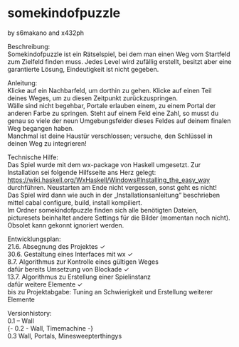 # somekindofpuzzle
by s6makano and x432ph

Beschreibung:  
Somekindofpuzzle ist ein Rätselspiel, bei dem man einen Weg vom Startfeld zum Zielfeld finden muss. Jedes Level wird zufällig erstellt, besitzt aber eine garantierte Lösung, Eindeutigkeit ist nicht gegeben.  

Anleitung:  
Klicke auf ein Nachbarfeld, um dorthin zu gehen. Klicke auf einen Teil deines Weges, um zu diesen Zeitpunkt zurückzuspringen.  
Wälle sind nicht begehbar, Portale erlauben einem, zu einem Portal der anderen Farbe zu springen. Steht auf einem Feld eine Zahl, so musst du genau so viele der neun Umgebungsfelder dieses Feldes auf deinem finalen Weg begangen haben.  
Manchmal ist deine Haustür verschlossen; versuche, den Schlüssel in deinen Weg zu integrieren!  

Technische Hilfe:  
Das Spiel wurde mit dem wx-package von Haskell umgesetzt. Zur Installation sei folgende Hilfsseite ans Herz gelegt: https://wiki.haskell.org/WxHaskell/Windows#Installing_the_easy_way durchführen. Neustarten am Ende nicht vergessen, sonst geht es nicht!  
Das Spiel wird dann wie auch in der „Installationsanleitung“ beschrieben mittel cabal configure, build, install kompiliert.  
Im Ordner somekindofpuzzle finden sich alle benötigten Dateien, picturesets beinhaltet andere Settings für die Bilder (momentan noch nicht). Obsolet kann gekonnt ignoriert werden.  

Entwicklungsplan:  
21.6. Absegnung des Projektes ✓  
30.6. Gestaltung eines Interfaces mit wx ✓  
8.7.  Algorithmus zur Kontrolle eines gültigen Weges  
      dafür bereits Umsetzung von Blockade ✓  
13.7. Algorithmus zu Erstellung einer Spielinstanz  
      dafür weitere Elemente ✓  
bis zu Projektabgabe: Tuning an Schwierigkeit und Erstellung weiterer Elemente  

Versionhistory:  
0.1 – Wall  
{- 0.2 - Wall, Timemachine -}  
0.3 Wall, Portals, Minesweepterthingys
